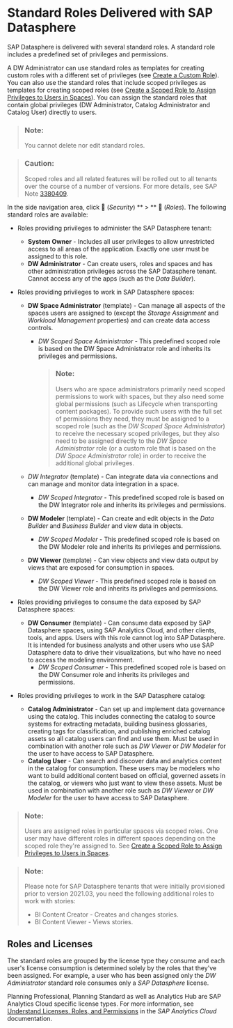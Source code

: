 <!-- loioa50a51d80d5746c9b805a2aacbb7e4ee -->

<link rel="stylesheet" type="text/css" href="../css/sap-icons.css"/>

# Standard Roles Delivered with SAP Datasphere

SAP Datasphere is delivered with several standard roles. A standard role includes a predefined set of privileges and permissions.



A DW Administrator can use standard roles as templates for creating custom roles with a different set of privileges \(see [Create a Custom Role](create-a-custom-role-862b88e.md)\). You can also use the standard roles that include scoped privileges as templates for creating scoped roles \(see [Create a Scoped Role to Assign Privileges to Users in Spaces](create-a-scoped-role-to-assign-privileges-to-users-in-spaces-b5c4e0b.md)\). You can assign the standard roles that contain global privileges \(DW Administrator, Catalog Administrator and Catalog User\) directly to users.

> ### Note:  
> You cannot delete nor edit standard roles.

> ### Caution:  
> Scoped roles and all related features will be rolled out to all tenants over the course of a number of versions. For more details, see SAP Note [3380409](https://launchpad.support.sap.com/#/notes/3380409).

In the side navigation area, click <span class="FPA-icons"></span> \(*Security*\) ** \> ** <span class="FPA-icons"></span> \(*Roles*\). The following standard roles are available:

-   Roles providing privileges to administer the SAP Datasphere tenant:
    -   **System Owner** - Includes all user privileges to allow unrestricted access to all areas of the application. Exactly one user must be assigned to this role. 
    -   **DW Administrator** - Can create users, roles and spaces and has other administration privileges across the SAP Datasphere tenant. Cannot access any of the apps \(such as the *Data Builder*\). 

-   Roles providing privileges to work in SAP Datasphere spaces:
    -   **DW Space Administrator** \(template\) - Can manage all aspects of the spaces users are assigned to \(except the *Storage Assignment* and *Workload Management* properties\) and can create data access controls.
        -   *DW Scoped Space Administrator* - This predefined scoped role is based on the DW Space Administrator role and inherits its privileges and permissions.

            > ### Note:  
            > Users who are space administrators primarily need scoped permissions to work with spaces, but they also need some global permissions \(such as Lifecycle when transporting content packages\). To provide such users with the full set of permissions they need, they must be assigned to a scoped role \(such as the *DW Scoped Space Administrator*\) to receive the necessary scoped privileges, but they also need to be assigned directly to the *DW Space Administrator* role \(or a custom role that is based on the *DW Space Administrator* role\) in order to receive the additional global privileges.


    -   *DW Integrator* \(template\) - Can integrate data via connections and can manage and monitor data integration in a space.
        -   *DW Scoped Integrator* - This predefined scoped role is based on the DW Integrator role and inherits its privileges and permissions.


    -   **DW Modeler** \(template\) - Can create and edit objects in the *Data Builder* and *Business Builder* and view data in objects.
        -   *DW Scoped Modeler* - This predefined scoped role is based on the DW Modeler role and inherits its privileges and permissions.


    -   **DW Viewer** \(template\) - Can view objects and view data output by views that are exposed for consumption in spaces.
        -   *DW Scoped Viewer* - This predefined scoped role is based on the DW Viewer role and inherits its privileges and permissions.



-   Roles providing privileges to consume the data exposed by SAP Datasphere spaces:
    -   **DW Consumer** \(template\) - Can consume data exposed by SAP Datasphere spaces, using SAP Analytics Cloud, and other clients, tools, and apps. Users with this role cannot log into SAP Datasphere. It is intended for business analysts and other users who use SAP Datasphere data to drive their visualizations, but who have no need to access the modeling environment.
        -   *DW Scoped Consumer* - This predefined scoped role is based on the DW Consumer role and inherits its privileges and permissions.



-   Roles providing privileges to work in the SAP Datasphere catalog:
    -   **Catalog Administrator** - Can set up and implement data governance using the catalog. This includes connecting the catalog to source systems for extracting metadata, building business glossaries, creating tags for classification, and publishing enriched catalog assets so all catalog users can find and use them. Must be used in combination with another role such as *DW Viewer* or *DW Modeler* for the user to have access to SAP Datasphere.
    -   **Catalog User** - Can search and discover data and analytics content in the catalog for consumption. These users may be modelers who want to build additional content based on official, governed assets in the catalog, or viewers who just want to view these assets. Must be used in combination with another role such as *DW Viewer* or *DW Modeler* for the user to have access to SAP Datasphere.


> ### Note:  
> Users are assigned roles in particular spaces via scoped roles. One user may have different roles in different spaces depending on the scoped role they're assigned to. See [Create a Scoped Role to Assign Privileges to Users in Spaces](create-a-scoped-role-to-assign-privileges-to-users-in-spaces-b5c4e0b.md).

> ### Note:  
> Please note for SAP Datasphere tenants that were initially provisioned prior to version 2021.03, you need the following additional roles to work with stories:
> 
> -   BI Content Creator - Creates and changes stories.
> -   BI Content Viewer - Views stories.



<a name="loioa50a51d80d5746c9b805a2aacbb7e4ee__section_wrs_gzw_wtb"/>

## Roles and Licenses

The standard roles are grouped by the license type they consume and each user's license consumption is determined solely by the roles that they've been assigned. For example, a user who has been assigned only the *DW Administrator* standard role consumes only a *SAP Datasphere* license.

Planning Professional, Planning Standard as well as Analytics Hub are SAP Analytics Cloud specific license types. For more information, see [Understand Licenses, Roles, and Permissions](https://help.sap.com/docs/SAP_ANALYTICS_CLOUD/00f68c2e08b941f081002fd3691d86a7/72ae65446c7943be80905c1d83a57a4a.html) in the *SAP Analytics Cloud* documentation.

